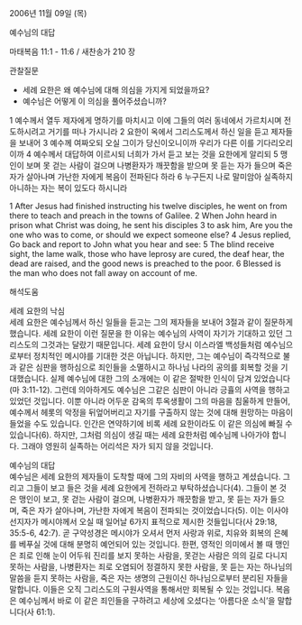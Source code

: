 2006년 11월 09일 (목)

예수님의 대답



마태복음 11:1 - 11:6 / 새찬송가 210 장


관찰질문
- 세례 요한은 왜 예수님에 대해 의심을 가지게 되었을까요?
- 예수님은 어떻게 이 의심을 풀어주셨습니까?

1 예수께서 열두 제자에게 명하기를 마치시고 이에 그들의 여러 동네에서 가르치시며 전도하시려고 거기를 떠나 가시니라 2 요한이 옥에서 그리스도께서 하신 일을 듣고 제자들을 보내어 3 예수께 여짜오되 오실 그이가 당신이오니이까 우리가 다른 이를 기다리오리이까 4 예수께서 대답하여 이르시되 너희가 가서 듣고 보는 것을 요한에게 알리되 5 맹인이 보며 못 걷는 사람이 걸으며 나병환자가 깨끗함을 받으며 못 듣는 자가 들으며 죽은 자가 살아나며 가난한 자에게 복음이 전파된다 하라 6 누구든지 나로 말미암아 실족하지 아니하는 자는 복이 있도다 하시니라  

1  After Jesus had finished instructing his twelve disciples, he went on from there to teach and preach in the towns of Galilee. 2  When John heard in prison what Christ was doing, he sent his disciples 3  to ask him, Are you the one who was to come, or should we expect someone else? 4  Jesus replied, Go back and report to John what you hear and see: 5  The blind receive sight, the lame walk, those who have leprosy are cured, the deaf hear, the dead are raised, and the good news is preached to the poor. 6  Blessed is the man who does not fall away on account of me.

해석도움





세례 요한의 낙심  
세례 요한은 예수님께서 하신 일들을 듣고는 그의 제자들을 보내어 3절과 같이 질문하게 했습니다. 세례 요한이 이런 질문을 한 이유는 예수님의 사역이 자기가 기대하고 있던 그리스도의 그것과는 달랐기 때문입니다. 세례 요한이 당시 이스라엘 백성들처럼 예수님으로부터 정치적인 메시야를 기대한 것은 아닙니다. 하지만, 그는 예수님이 즉각적으로 불과 같은 심판을 행하심으로 죄인들을 소멸하시고 하나님 나라의 공의를 회복할 것을 기대했습니다. 실제 예수님에 대한 그의 소개에는 이 같은 절박한 인식이 담겨 있었습니다(마 3:11-12). 그런데 의아하게도 예수님은 그같은 심판이 아니라 긍휼의 사역을 행하고 있었던 것입니다. 이뿐 아니라 어두운 감옥의 투옥생활이 그의 마음을 침울하게 만들어, 예수께서 헤롯의 악정을 뒤엎어버리고 자기를 구출하지 않는 것에 대해 원망하는 마음이 들었을 수도 있습니다. 인간은 연약하기에 비록 세례 요한이라도 이 같은 의심에 빠질 수 있습니다(6). 하지만, 그처럼 의심이 생길 때는 세례 요한처럼 예수님께 나아가야 합니다. 그래야 영원히 실족하는 어리석은 자가 되지 않을 것입니다.   

예수님의 대답  
예수님은 세례 요한의 제자들이 도착할 때에 그의 자비의 사역을 행하고 계셨습니다. 그리고 그들이 보고 들은 것을 세례 요한에게 전하라고 부탁하셨습니다(4). 그들이 본 것은 맹인이 보고, 못 걷는 사람이 걸으며, 나병환자가 깨끗함을 받고, 못 듣는 자가 들으며, 죽은 자가 살아나며, 가난한 자에게 복음이 전파되는 것이었습니다(5). 이는 이사야 선지자가 메시야께서 오실 때 일어날 6가지 표적으로 제시한 것들입니다(사 29:18, 35:5-6, 42:7). 곧 구약성경은 메시야가 오셔서 먼저 사랑과 위로, 치유와 회복의 은혜를 베푸실 것에 대해 분명히 예언되어 있는 것입니다. 한편, 영적인 의미에서 볼 때 맹인은 죄로 인해 눈이 어두워 진리를 보지 못하는 사람을, 못걷는 사람은 의의 길로 다니지 못하는 사람을, 나병환자는 죄로 오염되어 정결하지 못한 사람을, 못 듣는 자는 하나님의 말씀을 듣지 못하는 사람을, 죽은 자는 생명의 근원이신 하나님으로부터 분리된 자들을 말합니다. 이들은 오직 그리스도의 구원사역을 통해서만 회복될 수 있는 것입니다. 복음은 예수님께서 바로 이 같은 죄인들을 구하려고 세상에 오셨다는 ‘아름다운 소식’을 말합니다(사 61:1).